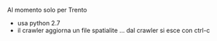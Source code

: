 Al momento solo per Trento
- usa python 2.7
- il crawler aggiorna un file spatialite
... dal crawler si esce con ctrl-c
